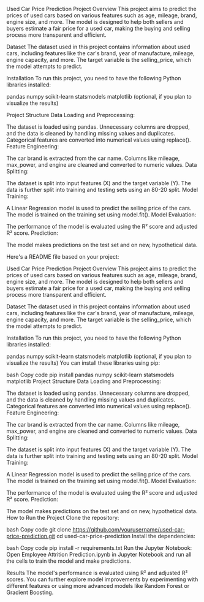 Used Car Price Prediction
Project Overview
This project aims to predict the prices of used cars based on various features such as age, mileage, brand, engine size, and more. The model is designed to help both sellers and buyers estimate a fair price for a used car, making the buying and selling process more transparent and efficient.

Dataset
The dataset used in this project contains information about used cars, including features like the car's brand, year of manufacture, mileage, engine capacity, and more. The target variable is the selling_price, which the model attempts to predict.

Installation
To run this project, you need to have the following Python libraries installed:

pandas
numpy
scikit-learn
statsmodels
matplotlib (optional, if you plan to visualize the results)

Project Structure
Data Loading and Preprocessing:

The dataset is loaded using pandas.
Unnecessary columns are dropped, and the data is cleaned by handling missing values and duplicates.
Categorical features are converted into numerical values using replace().
Feature Engineering:

The car brand is extracted from the car name.
Columns like mileage, max_power, and engine are cleaned and converted to numeric values.
Data Splitting:

The dataset is split into input features (X) and the target variable (Y).
The data is further split into training and testing sets using an 80-20 split.
Model Training:

A Linear Regression model is used to predict the selling price of the cars.
The model is trained on the training set using model.fit().
Model Evaluation:

The performance of the model is evaluated using the R² score and adjusted R² score.
Prediction:

The model makes predictions on the test set and on new, hypothetical data.



Here's a README file based on your project:

Used Car Price Prediction
Project Overview
This project aims to predict the prices of used cars based on various features such as age, mileage, brand, engine size, and more. The model is designed to help both sellers and buyers estimate a fair price for a used car, making the buying and selling process more transparent and efficient.

Dataset
The dataset used in this project contains information about used cars, including features like the car's brand, year of manufacture, mileage, engine capacity, and more. The target variable is the selling_price, which the model attempts to predict.

Installation
To run this project, you need to have the following Python libraries installed:

pandas
numpy
scikit-learn
statsmodels
matplotlib (optional, if you plan to visualize the results)
You can install these libraries using pip:

bash
Copy code
pip install pandas numpy scikit-learn statsmodels matplotlib
Project Structure
Data Loading and Preprocessing:

The dataset is loaded using pandas.
Unnecessary columns are dropped, and the data is cleaned by handling missing values and duplicates.
Categorical features are converted into numerical values using replace().
Feature Engineering:

The car brand is extracted from the car name.
Columns like mileage, max_power, and engine are cleaned and converted to numeric values.
Data Splitting:

The dataset is split into input features (X) and the target variable (Y).
The data is further split into training and testing sets using an 80-20 split.
Model Training:

A Linear Regression model is used to predict the selling price of the cars.
The model is trained on the training set using model.fit().
Model Evaluation:

The performance of the model is evaluated using the R² score and adjusted R² score.
Prediction:

The model makes predictions on the test set and on new, hypothetical data.
How to Run the Project
Clone the repository:

bash
Copy code
git clone https://github.com/yourusername/used-car-price-prediction.git
cd used-car-price-prediction
Install the dependencies:

bash
Copy code
pip install -r requirements.txt
Run the Jupyter Notebook: Open Employee Attrition Prediction.ipynb in Jupyter Notebook and run all the cells to train the model and make predictions.

Results
The model's performance is evaluated using R² and adjusted R² scores. You can further explore model improvements by experimenting with different features or using more advanced models like Random Forest or Gradient Boosting.

